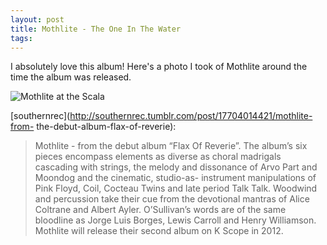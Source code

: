 ```yaml
---
layout: post
title: Mothlite - The One In The Water
tags: 
---
```

  

I absolutely love this album! Here's a photo I took of Mothlite around the
time the album was released.

![Mothlite at the
Scala](http://farm8.staticflickr.com/7191/6895985103_afe5a3565b_o_d.jpg)

[southernrec](http://southernrec.tumblr.com/post/17704014421/mothlite-from-
the-debut-album-flax-of-reverie):

> Mothlite - from the debut album “Flax Of Reverie”. The album’s six pieces
encompass elements as diverse as choral madrigals cascading with strings, the
melody and dissonance of Arvo Part and Moondog and the cinematic, studio-as-
instrument manipulations of Pink Floyd, Coil, Cocteau Twins and late period
Talk Talk. Woodwind and percussion take their cue from the devotional mantras
of Alice Coltrane and Albert Ayler. O’Sullivan’s words are of the same
bloodline as Jorge Luis Borges, Lewis Carroll and Henry Williamson. Mothlite
will release their second album on K Scope in 2012.
